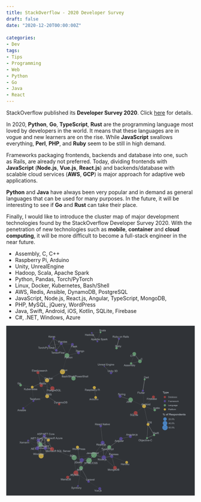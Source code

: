 ```yaml
---
title: StackOverflow - 2020 Developer Survey
draft: false
date: "2020-12-20T00:00:00Z"

categories:
- Dev
tags:
- Tips
- Programming
- Web
- Python
- Go
- Java
- React
---
```


StackOverflow published its **Developer Survey 2020**. Click [here](https://insights.stackoverflow.com/survey/2020) for details.

In 2020, 
**Python**, **Go**, **TypeScript**, **Rust** are the programming language most loved by developers in the world.
It means that these languages are in vogue and new learners are on the rise.
While **JavaScript** swallows everything, **Perl**, **PHP**, and **Ruby** seem to be still in high demand.

Frameworks packaging frontends, backends and database into one, such as Rails, are already not preferred.
Today, dividing frontends with **JavaScript** (**Node.js**, **Vue.js**, **React.js**) 
and backends/database with scalable cloud services (**AWS**, **GCP**)
is major approach for adaptive web applications.

**Python** and **Java** have always been very popular 
and in demand as general languages that can be used for many purposes.
In the future, it will be interesting to see if **Go** and **Rust** can take their place.

Finally, I would like to introduce the cluster map of major development technologies found by the StackOverflow Developer Survey 2020. 
With the penetration of new technologies such as **mobile**, **container** and **cloud computing**, 
it will be more difficult to become a full-stack engineer in the near future.

- Assembly, C, C++
- Raspberry Pi, Arduino
- Unity, UnrealEngine
- Hadoop, Scala, Apache Spark
- Python, Pandas, Torch/PyTorch
- Linux, Docker, Kubernetes, Bash/Shell
- AWS, Redis, Ansible, DynamoDB, PostgreSQL
- JavaScript, Node.js, React.js, Angular, TypeScript, MongoDB, 
- PHP, MySQL, jQuery, WordPress
- Java, Swift, Android, iOS, Kotlin, SQLite, Firebase
- C#, .NET, Windows, Azure

![img](./so_ds_2020_cluster.png)
